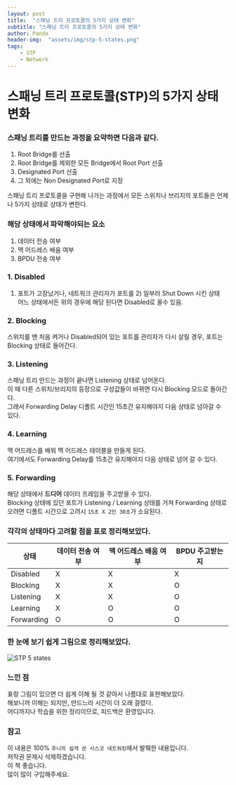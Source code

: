 ```yaml
---
layout: post
title:  "스패닝 트리 프로토콜의 5가지 상태 변화"
subtitle: "스패닝 트리 프로토콜의 5가지 상태 변화"
author: Pando
header-img:  "assets/img/stp-5-states.png"
tags: 
    - STP 
    - Network
---
```



# 스패닝 트리 프로토콜(STP)의 5가지 상태 변화

### 스패닝 트리를 만드는 과정을 요약하면 다음과 같다.

1. Root Bridge를 선출
2. Root Bridge를 제외한 모든 Bridge에서 Root Port 선출
3. Designated Port 선출
4. 그 외에는 Non Designated Port로 지정

스패닝 트리 프로토콜을 구현해 나가는 과정에서 모든 스위치나 브리지의 포트들은 언제나 5가지 상태로 상태가 변한다.

### 해당 상태에서 파악해야되는 요소
1. 데이터 전송 여부
2. 맥 어드레스 배움 여부
3. BPDU 전송 여부

### 1. Disabled
1) 포트가 고장났거나, 네트워크 관리자가 포트를 2) 일부러 Shut Down 시킨 상태  
어느 상태에서든 위의 경우에 해당 된다면 Disabled로 올수 있음.  
### 2. Blocking
스위치를 맨 처음 켜거나 Disabled되어 있는 포트를 관리자가 다시 살릴 경우, 포트는 Blocking 상태로 들어간다.
### 3. Listening
스패닝 트리 만드는 과정이 끝나면 Listening 상태로 넘어온다.  
이 때 다른 스위치/브리지의 등장으로 구성값들이 바뀌면 다시 Blocking 모드로 돌아간다.  
그래서 Forwarding Delay 디폴트 시간인 15초간 유지해야지 다음 상태로 넘아갈 수 있다.
### 4. Learning
맥 어드레스를 배워 맥 어드레스 테이블을 만들게 된다.  
여기에서도 Forwarding Delay를 15초간 유지해야지 다음 상태로 넘어 갈 수 있다.
### 5. Forwarding
해당 상태에서 __드디어__ 데이터 프레임을 주고받을 수 있다.  
Blocking 상태에 있던 포트가 Listening / Learning 상태를 거쳐 Forwarding 상태로 오려면 디폴트 시간으로 고려시 `15초 X 2인 30초`가 소요된다.



### 각각의 상태마다 고려할 점을 표로 정리해보았다.

|상태|데이터 전송 여부|맥 어드레스 배움 여부|BPDU 주고받는지|
|---|---|---|---|
|Disabled|X|X|X|
|Blocking|X|X|O|
|Listening|X|X|O|
|Learning|X|O|O|
|Forwarding|O|O|O|

### 한 눈에 보기 쉽게 그림으로 정리해보았다.
![STP 5 states](/assets/img/stp-5-states.png)

### 느낀 점
표랑 그림이 있으면 더 쉽게 이해 될 것 같아서 나름대로 표현해보았다.  
해보니까 이해는 되지만, 만드느라 시간이 더 오래 걸렸다.   
어디까지나 학습을 위한 정리이므로, 피드백은 환영입니다.  

### 참고
이 내용은 100% `후니의 쉽게 쓴 시스코 네트워킹`에서 발췌한 내용입니다.  
저작권 문제시 삭제하겠습니다.  
이 책 좋습니다.  
많이 많이 구입해주세요.  
